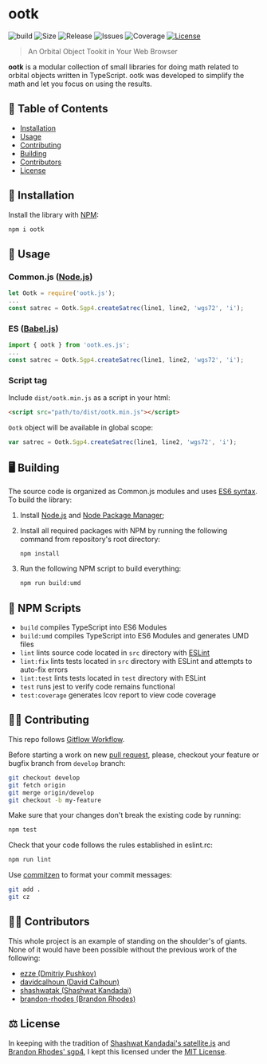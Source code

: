 # ootk
![build](https://img.shields.io/github/workflow/status/thkruz/ootk/CI?style=flat-square) ![Size](https://img.shields.io/github/languages/code-size/thkruz/ootk?style=flat-square) ![Release](https://img.shields.io/github/v/release/thkruz/ootk?style=flat-square)  ![Issues](https://img.shields.io/github/issues/thkruz/ootk?style=flat-square) ![Coverage](https://img.shields.io/codecov/c/github/thkruz/ootk?style=flat-square) [![License](https://img.shields.io/github/license/thkruz/ootk?style=flat-square)](LICENSE.md)

> An Orbital Object Tookit in Your Web Browser

**ootk** is a modular collection of small libraries for doing math related to orbital objects written in TypeScript. ootk was developed to simplify the math and let you focus on using the results.

## :blue_book: Table of Contents
- [Installation](#Installation)
- [Usage](#Usage)
- [Contributing](#Contributing)
- [Building](#Building)
- [Contributors](#Contributors)
- [License](#License)

## :wrench: Installation

Install the library with [NPM](https://www.npmjs.com/):

```bash
npm i ootk
```

## :satellite: Usage

### Common.js ([Node.js](https://nodejs.org))

```js
let Ootk = require('ootk.js');
...
const satrec = Ootk.Sgp4.createSatrec(line1, line2, 'wgs72', 'i');
```

### ES ([Babel.js](https://babeljs.io/))

```js
import { ootk } from 'ootk.es.js';
...
const satrec = Ootk.Sgp4.createSatrec(line1, line2, 'wgs72', 'i');
```

### Script tag

Include `dist/ootk.min.js` as a script in your html:

```html
<script src="path/to/dist/ootk.min.js"></script>
```

`Ootk` object will be available in global scope:

```js
var satrec = Ootk.Sgp4.createSatrec(line1, line2, 'wgs72', 'i');
```

## :desktop_computer: Building

The source code is organized as Common.js modules and uses [ES6 syntax](http://es6-features.org/). To build the library:

1. Install [Node.js](https://nodejs.org/) and [Node Package Manager](https://www.npmjs.com/);

2. Install all required packages with NPM by running the following command from repository's root directory:

    ```bash
    npm install
    ```

3. Run the following NPM script to build everything:

    ```bash
    npm run build:umd
    ```

## :gem: NPM Scripts

- `build` compiles TypeScript into ES6 Modules
- `build:umd` compiles TypeScript into ES6 Modules and generates UMD files
- `lint` lints source code located in `src` directory with [ESLint](http://eslint.org/)
- `lint:fix` lints tests located in `src` directory with ESLint and attempts to auto-fix errors
- `lint:test` lints tests located in `test` directory with ESLint
- `test` runs jest to verify code remains functional
- `test:coverage` generates lcov report to view code coverage

## :man_teacher: Contributing

This repo follows [Gitflow Workflow](https://www.atlassian.com/git/tutorials/comparing-workflows/gitflow-workflow).

Before starting a work on new [pull request](https://github.com/thkruz/ootk/compare), please, checkout your feature or bugfix branch from `develop` branch:

```bash
git checkout develop
git fetch origin
git merge origin/develop
git checkout -b my-feature
```

Make sure that your changes don't break the existing code by running:

```bash
npm test
```

Check that your code follows the rules established in eslint.rc:

```bash
npm run lint
```

Use [commitzen](https://github.com/commitizen/cz-cli) to format your commit messages:

```bash
git add .
git cz
```

## :man_scientist: Contributors

This whole project is an example of standing on the shoulder's of giants. None of it would have been possible without the previous work of the following:

- [ezze (Dmitriy Pushkov)](https://github.com/ezze)
- [davidcalhoun (David Calhoun)](https://github.com/davidcalhoun)
- [shashwatak (Shashwat Kandadai)](https://github.com/shashwatak)
- [brandon-rhodes (Brandon Rhodes)](https://github.com/brandon-rhodes)


## :balance_scale: License

In keeping with the tradition of [Shashwat Kandadai's satellite.js](https://github.com/shashwatak/satellite-js/) and [Brandon Rhodes' sgp4](https://pypi.python.org/pypi/sgp4/), I kept this licensed under the [MIT License](LICENSE.md).
